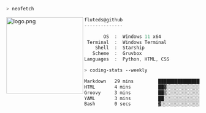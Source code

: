 ```zsh
> neofetch
```

<!--img align="left" src="https://github.com/fluteds.png" alt="logo.png" width="200"/>-->
<img align="left" src="https://external-content.duckduckgo.com/iu/?u=https%3A%2F%2F78.media.tumblr.com%2F975fca5f82161b190efdcaa05ffbd4ec%2Ftumblr_p6q6m9TJF01x3p3jmo1_500.png&f=1&nofb=1" alt="logo.png" width="200"/>

```csharp
fluteds@github
--------------

       OS  :  Windows 11 x64
 Terminal  :  Windows Terminal
    Shell  :  Starship
   Scheme  :  Gruvbox
Languages  :  Python, HTML, CSS
```

```zsh
> coding-stats --weekly
```

<!--START_SECTION:waka-->

```txt
Markdown   29 mins         █████████████████░░░░░░░░   68.61 %
HTML       4 mins          ██▓░░░░░░░░░░░░░░░░░░░░░░   11.09 %
Groovy     3 mins          ██▒░░░░░░░░░░░░░░░░░░░░░░   09.32 %
YAML       3 mins          ██░░░░░░░░░░░░░░░░░░░░░░░   08.59 %
Bash       0 secs          ▓░░░░░░░░░░░░░░░░░░░░░░░░   02.04 %
```

<!--END_SECTION:waka-->
